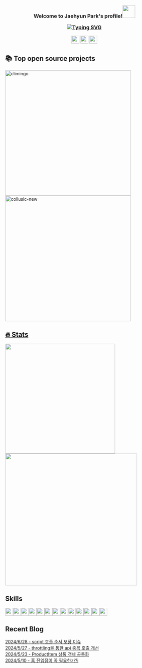 <h3 align="center">Welcome to Jaehyun Park's profile!<img src="https://media.giphy.com/media/hvRJCLFzcasrR4ia7z/giphy.gif" width="40">
<p align="center">
<p align="center"><a href="https://git.io/typing-svg"><img src="https://readme-typing-svg.herokuapp.com?font=Fira+Code&pause=1000&color=9F88F7&width=450&lines=Frontend+developer+seeking+clear+code;Developer+leading+collaboration" alt="Typing SVG" /></a></p>
<p align="center">
  <a href="https://151958.notion.site/Singco-566e46c05845419a948625aae0e89647?pvs=4"><img src="https://img.shields.io/badge/Portfolio-000000?&style=for-the-badge&logo=notion&logoColor=white" height=25></a>
  <a href="https://151958.notion.site/"><img src="https://img.shields.io/badge/Belog-ffbf00?&style=for-the-badge&logo=notion&logoColor=white" height=25></a>
  <a href="https://www.instagram.com/singco_tive"><img src="https://img.shields.io/badge/Instagram-E4405F?&style=for-the-badge&logo=instagram&logoColor=white" height=25></a>
</p>

## 📚 Top open source projects
<p align="left">
  <a href="https://github.com/SingTheCode/climingo-client"><img width="400" src="https://denvercoder1-github-readme-stats.vercel.app/api/pin/?username=SingTheCode&repo=climingo-client&theme=react&hide_border=true&icon_color=F8D866&show_icons=false" alt="climingo" />
  <a href="https://github.com/Collusic/collusic-new"><img width="400" src="https://denvercoder1-github-readme-stats.vercel.app/api/pin/?username=Collusic&repo=collusic-new&theme=react&hide_border=true&icon_color=F8D866&show_icons=false" alt="collusic-new" />
</p>

## 🔥 Stats
<p align="left">
<a href="s">
  <img src="https://github-readme-stats.vercel.app/api/top-langs/?username=SingTheCode&layout=compact&theme=react" width="350" />
</a>
<a href="s">
  <img src="https://github-readme-stats.vercel.app/api?username=SingTheCode&theme=react&show_icons=true"  width="420"/>
</a>  
</p>

## Skills
<p align="left">
  <img src="https://img.shields.io/badge/HTML5-E34F26?&style=for-the-badge&logo=HTML5&logoColor=white" height=25><img src="https://img.shields.io/badge/CSS3-1572B6?&style=for-the-badge&logo=CSS3&logoColor=white" height=25><img src="https://img.shields.io/badge/Sass-CC6699?&style=for-the-badge&logo=Sass&logoColor=white" height=25><img src="https://img.shields.io/badge/styled components-DB7093?&style=for-the-badge&logo=styled-components&logoColor=white" height=25><img src="https://img.shields.io/badge/JavaScript-F7DF1E?&style=for-the-badge&logo=JavaScript&logoColor=white" height=25><img src="https://img.shields.io/badge/TypeScript-3178C6?&style=for-the-badge&logo=TypeScript&logoColor=white" height=25><img src="https://img.shields.io/badge/React-61DAFB?&style=for-the-badge&logo=React&logoColor=white" height=25><img src="https://img.shields.io/badge/Vue.js-4FC08D?&style=for-the-badge&logo=Vue.js&logoColor=white" height=25><img src="https://img.shields.io/badge/Nginx-009639?&style=for-the-badge&logo=NGINX&logoColor=white" height=25><img src="https://img.shields.io/badge/AWS-232F3E?&style=for-the-badge&logo=Amazon AWS&logoColor=white" height=25><img src="https://img.shields.io/badge/GitHub-181717?&style=for-the-badge&logo=GitHub&logoColor=white" height=25><img src="https://img.shields.io/badge/GitLab-FC6D26?&style=for-the-badge&logo=GitLab&logoColor=white" height=25><img src="https://img.shields.io/badge/Jira-0052CC?&style=for-the-badge&logo=Jira Software&logoColor=white" height=25>
</p>

## Recent Blog
[2024/6/28 - script 호출 순서 보장 이슈](https://151958.notion.site/script-27b5aeff394f436f912f3b2496e709cd?pvs=4) <br>
[2024/5/27 - throttling을 통한 api 중복 호출 개선](https://151958.notion.site/throttling-api-be060f7b731149e1861d9682fcbc6106?pvs=4) <br>
[2024/5/23 - ProductItem 상품 객체 공통화](https://151958.notion.site/ProductItem-59a7ab87ec41432fb18a03a8c08c278d?pvs=4) <br>
[2024/5/10 - 홈 진입점이 꼭 필요한가?i](https://151958.notion.site/i-080f1e2afe0f4d6d8e49a81ea259b38f?pvs=4) <br>
